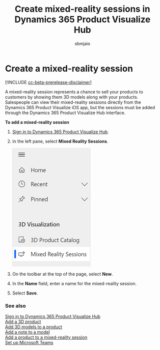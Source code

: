 ﻿---
title: Create mixed-reality sessions in Dynamics 365 Product Visualize Hub
description: Instructions for creating mixed-reality sessions in Dynamics 365 Product Visualize Hub.
ms.date: 07/17/2020
ms.topic: article
ms.service: dynamics-365-sales
author: sbmjais
ms.author: shjais
manager: shujoshi
---

# Create a mixed-reality session

[!INCLUDE [cc-beta-prerelease-disclaimer](../includes/cc-beta-prerelease-disclaimer.md)]

A mixed-reality session represents a chance to sell your products to customers by showing them 3D models along with your products.<!--Suggested.--> Salespeople can view their mixed-reality sessions directly from the Dynamics 365 Product Visualize iOS app, but the sessions must be added through the Dynamics 365 Product Visualize Hub interface.

**To add a mixed-reality session**

1.  [Sign in to Dynamics 365 Product Visualize Hub](sign-in-app.md).

2.  In the left pane, select **Mixed Reality Sessions**.

    ![Select Mixed Reality Sessions from the left pane](media/mr-session.png "Select Mixed Reality Sessions from the left pane")

3.  On the toolbar at the top of the page, select **New**.

4.  In the **Name** field, enter a name for the mixed-reality session.

5.  Select **Save**.

### See also

[Sign in to Dynamics 365 Product Visualize Hub](sign-in-app.md)<br>
[Add a 3D product](add-3d-product.md)<br>
[Add 3D models to a product](add-3d-model-product.md)<br>
[Add a note to a model](add-note-model.md)<br>
[Add a product to a mixed-reality session](add-product-mr-session.md)<br>
[Set up Microsoft Teams](setup-ms-teams.md)
